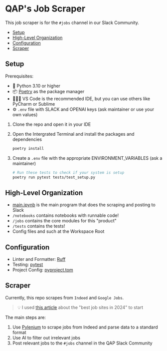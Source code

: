 # QAP's Job Scraper

This job scraper is for the `#jobs` channel in our Slack Community.

* [Setup](#setup)
* [High-Level Organization](#high-level-organization)
* [Configuration](#configuration)
* [Scraper](#scraper)

## Setup

Prerequisites:

* 🐍 Python 3.10 or higher
* 📦 [Poetry](https://python-poetry.org/) as the package manager
* 👩🏽‍💻 VS Code is the recommended IDE, but you can use others like PyCharm or Sublime
* ⚙️ `.env` file with SLACK and OPENAI keys (ask maintainer or use your own values)

1. Clone the repo and open it in your IDE
2. Open the Intergrated Terminal and install the packages and dependencies

    ```bash
    poetry install
    ```

3. Create a `.env` file with the appropriate ENVIRONMENT_VARIABLES (ask a maintainer)

    ```bash
    # Run these tests to check if your system is setup
    poetry run pytest tests/test_setup.py
    ```

## High-Level Organization

* [main.ipynb](/notebooks/main.ipynb) is the main program that does the scraping and posting to Slack
* `/notebooks` contains notebooks with runnable code!
* `/jobs` contains the core modules for this "product"
* `/tests` contains the tests!
* Config files and such at the Workspace Root

## Configuration

* Linter and Formatter: [Ruff](https://github.com/astral-sh/ruff#configuration)
* Testing: [pytest](https://docs.pytest.org/)
* Project Config: [pyproject.tom](/pyproject.toml)

## Scraper

Currently, this repo scrapes from `Indeed` and `Google Jobs`.

> 💡 I used [this article](https://zety.com/blog/best-job-search-sites) about the "best job sites in 2024" to start

The main steps are:

1. Use [Pylenium](https://docs.pylenium.io) to scrape jobs from Indeed and parse data to a standard format
2. Use AI to filter out irrelevant jobs
3. Post relevant jobs to the `#jobs` channel in the QAP Slack Community
